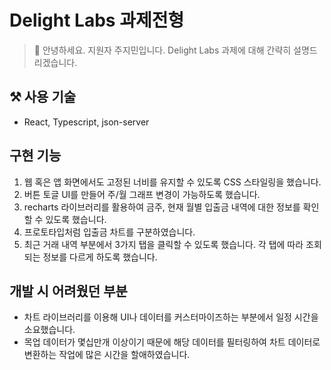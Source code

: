 # Delight Labs 과제전형

> 🙌 안녕하세요. 지원자 주지민입니다. Delight Labs 과제에 대해 간략히 설명드리겠습니다.

## ⚒️ 사용 기술

- React, Typescript, json-server

## 구현 기능

1. 웹 혹은 앱 화면에서도 고정된 너비를 유지할 수 있도록 CSS 스타일링을 했습니다.
2. 버튼 토글 UI를 만들어 주/월 그래프 변경이 가능하도록 했습니다.
3. recharts 라이브러리를 활용하여 금주, 현재 월별 입출금 내역에 대한 정보를 확인할 수 있도록 했습니다.
4. 프로토타입처럼 입출금 차트를 구분하였습니다.
5. 최근 거래 내역 부분에서 3가지 탭을 클릭할 수 있도록 했습니다. 각 탭에 따라 조회되는 정보를 다르게 하도록 했습니다.

## 개발 시 어려웠던 부분

- 차트 라이브러리를 이용해 UI나 데이터를 커스터마이즈하는 부분에서 일정 시간을 소요했습니다.
- 목업 데이터가 몇십만개 이상이기 때문에 해당 데이터를 필터링하여 차트 데이터로 변환하는 작업에 많은 시간을 할애하였습니다.
